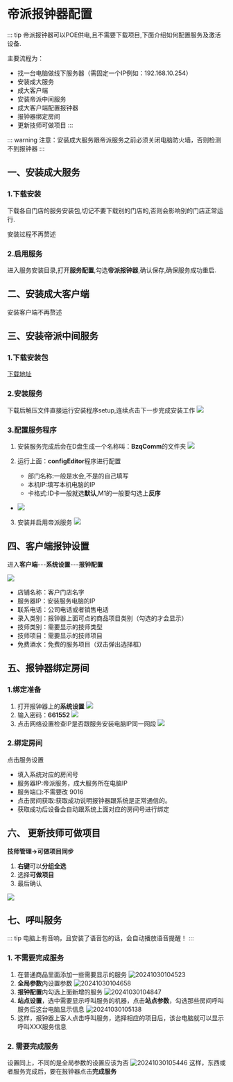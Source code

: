 # 帝派报钟器配置
::: tip
帝派报钟器可以POE供电,且不需要下载项目,下面介绍如何配置服务及激活设备.

主要流程为：
+ 找一台电脑做线下服务器（需固定一个IP例如：192.168.10.254）
+ 安装成大服务
+ 成大客户端
+ 安装帝派中间服务
+ 成大客户端配置报钟器
+ 报钟器绑定房间
+ 更新技师可做项目
:::


::: warning
注意：安装成大服务跟帝派服务之前必须关闭电脑防火墙，否则检测不到报钟器
:::

## 一、安装成大服务
### 1.下载安装
下载各自门店的服务安装包,切记不要下载别的门店的,否则会影响别的门店正常运行.

安装过程不再赘述

### 2.启用服务

进入服务安装目录,打开**服务配置**,勾选**帝派报钟器**,确认保存,确保服务成功重启.



## 二、安装成大客户端
安装客户端不再赘述

## 三、安装帝派中间服务
### 1.下载安装包

[下载地址](http://60.191.14.154:12345/d/SAAS%E8%BD%AF%E4%BB%B6/%E6%8A%A5%E9%92%9F%E6%96%87%E4%BB%B6/%E5%B8%9D%E6%B4%BE%E6%8A%A5%E9%92%9F%E5%99%A8/%E6%88%90%E5%A4%A7%E5%B8%9D%E6%B4%BE%E6%8A%A5%E9%92%9F%E5%99%A8%E5%AE%89%E8%A3%85%E5%8C%85UDP%E7%89%88%E6%9C%AC.zip)

### 2.安装服务
下载后解压文件直接运行安装程序setup,连续点击下一步完成安装工作
   ![](https://wiki-cdsoft.oss-cn-hangzhou.aliyuncs.com/20240928142049.png)

### 3.配置服务程序
1. 安装服务完成后会在D盘生成一个名称叫：**BzqComm**的文件夹
   ![](https://wiki-cdsoft.oss-cn-hangzhou.aliyuncs.com/20240928142247.png)

2. 运行上面：**configEditor**程序进行配置
   
   + 部门名称:一般是水会,不是的自己填写
   + 本机IP:填写本机电脑的IP
   + 卡格式:ID卡一般就选**默认**,M1的一般要勾选上**反序**
 + 
   ![](https://wiki-cdsoft.oss-cn-hangzhou.aliyuncs.com/20240928142404.png)

3. 安装并启用帝派服务
   ![](https://wiki-cdsoft.oss-cn-hangzhou.aliyuncs.com/20240928143956.png)

## 四、客户端报钟设置
进入**客户端**---**系统设置**---**报钟配置**


![](https://wiki-cdsoft.oss-cn-hangzhou.aliyuncs.com/20240928144252.png)


+ 店铺名称：客户门店名字
+ 服务器IP：安装服务电脑的IP
+ 联系电话：公司电话或者销售电话
+ 录入类别：报钟器上面可点的商品项目类别（勾选的才会显示）
+ 技师类别：需要显示的技师类型
+ 技师项目：需要显示的技师项目
+ 免费酒水：免费的服务项目（双击弹出选择框）


## 五、报钟器绑定房间
### 1.绑定准备
1. 打开报钟器上的**系统设置**
   ![](https://wiki-cdsoft.oss-cn-hangzhou.aliyuncs.com/20240928145540.png)
2. 输入密码：**661552**
   ![](https://wiki-cdsoft.oss-cn-hangzhou.aliyuncs.com/20240928145616.png)
3. 点击网络设置检查IP是否跟服务安装电脑IP同一网段
   ![](https://wiki-cdsoft.oss-cn-hangzhou.aliyuncs.com/20240928145652.png)

### 2.绑定房间
点击服务设置
+ 填入系统对应的房间号
+ 服务器IP:帝派服务，成大服务所在电脑IP
+ 服务端口:不需要改 9016
+ 点击房间获取:获取成功说明报钟器跟系统是正常通信的。
+ 获取成功后设备会自动跟系统上面对应的房间号进行绑定

## 六、 更新技师可做项目
**技师管理->可做项目同步**
1. **右键**可以**分组全选**
2. 选择**可做项目**
3. 最后确认

![](https://wiki-cdsoft.oss-cn-hangzhou.aliyuncs.com/20240928151502.png)

## 七、呼叫服务
::: tip
电脑上有音响，且安装了语音包的话，会自动播放语音提醒！
:::
### 1. 不需要完成服务
1. 在普通商品里面添加一些需要显示的服务
![20241030104523](https://wiki-cdsoft.oss-cn-hangzhou.aliyuncs.com/20241030104523.png)
2. **全局参数**内设置参数
   ![20241030104658](https://wiki-cdsoft.oss-cn-hangzhou.aliyuncs.com/20241030104658.png)
3. **报钟配置**内勾选上面新增的服务
   ![20241030104847](https://wiki-cdsoft.oss-cn-hangzhou.aliyuncs.com/20241030104847.png)
4. **站点设置**，选中需要显示呼叫服务的机器，点击**站点参数**，勾选那些房间呼叫服务后这台电脑显示信息
   ![20241030105138](https://wiki-cdsoft.oss-cn-hangzhou.aliyuncs.com/20241030105138.png)
5. 这样，报钟器上客人点击呼叫服务，选择相应的项目后，该台电脑就可以显示呼叫XXX服务信息

### 2. 需要完成服务

设置同上，不同的是全局参数的设置应该为否
![20241030105446](https://wiki-cdsoft.oss-cn-hangzhou.aliyuncs.com/20241030105446.png)
这样，东西或者服务完成后，要在报钟器点击**完成服务**

